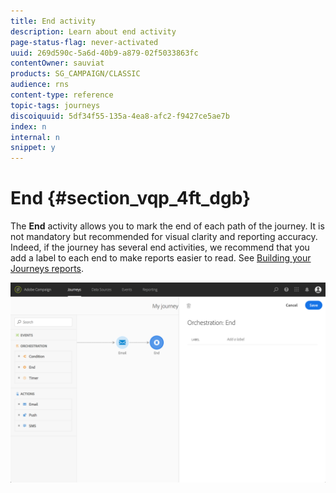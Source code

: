 ```yaml
---
title: End activity
description: Learn about end activity
page-status-flag: never-activated
uuid: 269d590c-5a6d-40b9-a879-02f5033863fc
contentOwner: sauviat
products: SG_CAMPAIGN/CLASSIC
audience: rns
content-type: reference
topic-tags: journeys
discoiquuid: 5df34f55-135a-4ea8-afc2-f9427ce5ae7b
index: n
internal: n
snippet: y
---
```


# End {#section_vqp_4ft_dgb}

The **End** activity allows you to mark the end of each path of the journey. It is not mandatory but recommended for visual clarity and reporting accuracy. Indeed, if the journey has several end activities, we recommend that you add a label to each end to make reports easier to read. See [Building your Journeys reports](../reporting/reporting.md#concept_rfj_wpt_52b).

![](../assets/journey54.png)
